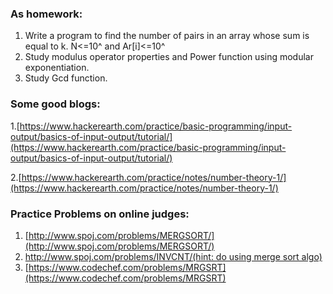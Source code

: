 ### As homework:

1. Write a program to find the number of pairs in an array whose sum is equal to k. N<=10^
and Ar[i]<=10^
2. Study modulus operator properties and Power function using modular exponentiation.
3. Study Gcd function.

### Some good blogs:

1.​[https://www.hackerearth.com/practice/basic-programming/input-output/basics-of-input-output/tutorial/](https://www.hackerearth.com/practice/basic-programming/input-output/basics-of-input-output/tutorial/)

2.​[https://www.hackerearth.com/practice/notes/number-theory-1/](https://www.hackerearth.com/practice/notes/number-theory-1/)

### Practice Problems on online judges:

1. ​[http://www.spoj.com/problems/MERGSORT/](http://www.spoj.com/problems/MERGSORT/)
2. ​[http://www.spoj.com/problems/INVCNT/​ (hint: do using merge sort algo)](http://www.spoj.com/problems/INVCNT/​ )
3. ​[https://www.codechef.com/problems/MRGSRT](https://www.codechef.com/problems/MRGSRT)
